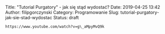 Title: "Tutorial Purgatory" - jak się stąd wydostać?
Date: 2019-04-25 13:42
Author: filipgorczynski
Category: Programowanie
Slug: tutorial-purgatory-jak-sie-stad-wydostac
Status: draft

`https://www.youtube.com/watch?v=g\_aMpyMvQ9k`
